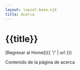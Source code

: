 ```yaml
---
layout: layout-base.njk
title: Acerca
---
```


# {{title}}

[Regresar al Home]({{ '/' | url }})

Contenido de la página de acerca

